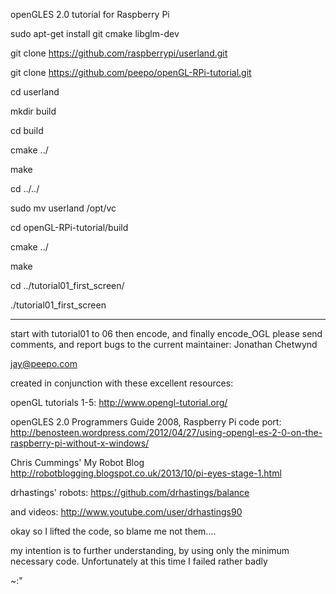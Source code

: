 openGLES 2.0 tutorial for Raspberry Pi

sudo apt-get install git cmake libglm-dev

git clone https://github.com/raspberrypi/userland.git

git clone https://github.com/peepo/openGL-RPi-tutorial.git

cd userland

mkdir build

cd build

cmake ../

make

cd ../../

sudo mv userland /opt/vc

cd openGL-RPi-tutorial/build

cmake ../

make

cd ../tutorial01_first_screen/

./tutorial01_first_screen

---

start with tutorial01 to 06 then encode, and finally encode_OGL please send comments, and report bugs to the current maintainer: Jonathan Chetwynd

jay@peepo.com

created in conjunction with these excellent resources:

openGL tutorials 1-5: http://www.opengl-tutorial.org/

openGLES 2.0 Programmers Guide 2008, Raspberry Pi code port: http://benosteen.wordpress.com/2012/04/27/using-opengl-es-2-0-on-the-raspberry-pi-without-x-windows/

Chris Cummings' My Robot Blog http://robotblogging.blogspot.co.uk/2013/10/pi-eyes-stage-1.html

drhastings' robots: https://github.com/drhastings/balance
  
and videos: http://www.youtube.com/user/drhastings90

okay so I lifted the code, so blame me not them....

my intention is to further understanding, by using only the minimum necessary code. Unfortunately at this time I failed rather badly

~:"
